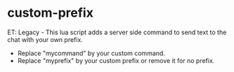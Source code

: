 # custom-prefix
ET: Legacy - This lua script adds a server side command to send text to the chat with your own prefix.

- Replace "mycommand" by your custom command.
- Replace "myprefix" by your custom prefix or remove it for no prefix.
